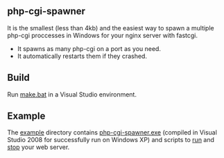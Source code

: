 ## php-cgi-spawner

It is the smallest (less than 4kb) and the easiest way to spawn a multiple php-cgi proccesses in Windows for your nginx server with fastcgi.

- It spawns as many php-cgi on a port as you need.
- It automatically restarts them if they crashed.

## Build

Run [make.bat](src/make.bat) in a Visual Studio environment.

## Example

The [example](example) directory contains [php-cgi-spawner.exe](example/php-cgi-spawner.exe) (compiled in Visual Studio 2008 for successfully run on Windows XP) and scripts to [run](example/_php-cgi-nginx-restart.bat) and [stop](example/_php-cgi-nginx-stop.bat) your web server.
